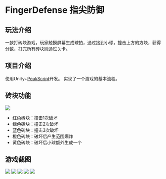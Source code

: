 # FingerDefense 指尖防御

## 玩法介绍 
一款打砖块游戏，玩家触摸屏幕生成球拍，通过接到小球，撞击上方的方块，获得分数，打完所有砖块则通过关卡。

## 项目介绍 
使用Unity+[PeakScript](https://github.com/Jenocn/PeakScript)开发。
实现了一个游戏的基本流程。

## 砖块功能 
![](brick_atals_p200.png)

- 红色砖块：撞击1次破坏
- 绿色砖块：撞击2次破坏
- 蓝色砖块：撞击3次破坏
- 橙色砖块：破坏后产生范围爆炸
- 黄色砖块：破坏后小球额外生成一个

## 游戏截图 
![](1.png)
![](2.png)
![](3.png)
![](4.png)
![](5.png)
